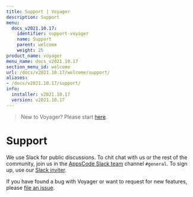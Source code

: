 ```yaml
---
title: Support | Voyager
description: Support
menu:
  docs_v2021.10.17:
    identifier: support-voyager
    name: Support
    parent: welcome
    weight: 25
product_name: voyager
menu_name: docs_v2021.10.17
section_menu_id: welcome
url: /docs/v2021.10.17/welcome/support/
aliases:
- /docs/v2021.10.17/support/
info:
  installer: v2021.10.17
  version: v2021.10.17
---
```


> New to Voyager? Please start [here](/docs/v2021.10.17/concepts/overview).

# Support

We use Slack for public discussions. To chit chat with us or the rest of the community, join us in the [AppsCode Slack team](https://appscode.slack.com/messages/C0XQFLGRM/details/) channel `#general`. To sign up, use our [Slack inviter](https://slack.appscode.com/).

If you have found a bug with Voyager or want to request for new features, please [file an issue](https://github.com/voyagermesh/voyager/issues/new).
